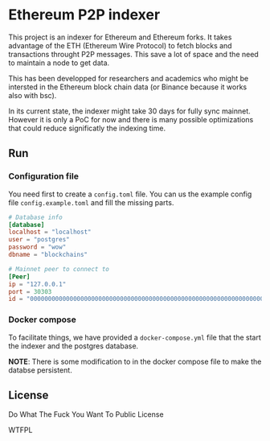 # Ethereum P2P indexer

This project is an indexer for Ethereum and Ethereum forks. It takes advantage of the ETH (Ethereum Wire Protocol) to fetch blocks and transactions throught P2P messages. This save a lot of space and the need to maintain a node to get data.

This has been developped for researchers and academics who might be intersted in the Ethereum block chain data (or Binance because it works also with bsc).

In its current state, the indexer might take 30 days for fully sync mainnet. However it is only a PoC for now and there is many possible optimizations that could reduce significatly the indexing time.

## Run

### Configuration file

You need first to create a `config.toml` file. You can us the example config file `config.example.toml` and fill the missing parts.

```toml
# Database info
[database]
localhost = "localhost"
user = "postgres"
password = "wow"
dbname = "blockchains"

# Mainnet peer to connect to
[Peer]
ip = "127.0.0.1"
port = 30303
id = "00000000000000000000000000000000000000000000000000000000000000000000000000000000000000000000000000000000000000000000000000000000"
```

### Docker compose

To facilitate things, we have provided a `docker-compose.yml` file that the start the indexer and the postgres database.

**NOTE**: There is some modification to in the docker compose file to make the databse persistent.

## License

Do What The Fuck You Want To Public License

<a href="http://www.wtfpl.net/"><img
       src="http://www.wtfpl.net/wp-content/uploads/2012/12/wtfpl-badge-4.png"
       width="80" height="15" alt="WTFPL" /></a>